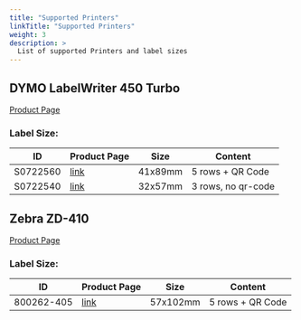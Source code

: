 ```yaml
---
title: "Supported Printers"
linkTitle: "Supported Printers"
weight: 3
description: >
  List of supported Printers and label sizes
---
```


## DYMO LabelWriter 450 Turbo

[Product Page](https://www.dymo.com/en-US/labelwriter-450-turbo-label-printer)

### Label Size:

ID       | Product Page                                    | Size    | Content
-------- | ----------------------------------------------- | ------- | -------------------
S0722560 | [link](https://www.dymo.com/en-GB/s0722560--11) | 41x89mm | 5 rows + QR Code
S0722540 | [link](https://www.dymo.com/en-GB/s0722540--11) | 32x57mm | 3 rows, no qr-code


## Zebra ZD-410

[Product Page](https://www.zebra.com/us/en/support-downloads/printers/desktop/zd410.html)

### Label Size:

ID         | Product Page                                    | Size     | Content
---------- | ----------------------------------------------- | -------  | -------------------
800262-405 | [link](https://www.zebrazipship.com/Main/Selector/Selector.aspx) | 57x102mm | 5 rows + QR Code